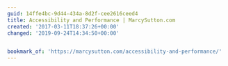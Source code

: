 ```yaml
---
guid: 14ffe4bc-9d44-434a-8d2f-cee2616ceed4
title: Accessibility and Performance | MarcySutton.com
created: '2017-03-11T18:37:26+00:00'
changed: '2019-09-24T14:34:50+00:00'


bookmark_of: 'https://marcysutton.com/accessibility-and-performance/'
---
```




